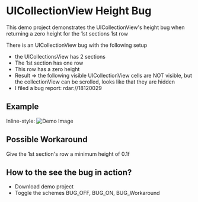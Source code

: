 UICollectionView Height Bug
=========================

This demo project demonstrates the UICollectionView's height bug when returning a zero height for the 1st sections 1st row 

There is an UICollectionView bug with the following setup
* the UICollectionsView has 2 sections
* The 1st section has one row
* This row has a zero height
* Result => the following visible UICollectionView cells are NOT visible, but the collectionView can be scrolled, looks like that they are hidden
* I filed a bug report: rdar://18120029

## Example

Inline-style: 
![Demo Image](https://raw.githubusercontent.com/tapwork/UICollectionViewHeightBug/master/demo.png)



## Possible Workaround              
Give the 1st section's row a minimum height of 0.1f


## How to the see the bug in action?
* Download demo project
* Toggle the schemes BUG_OFF, BUG_ON, BUG_Workaround

